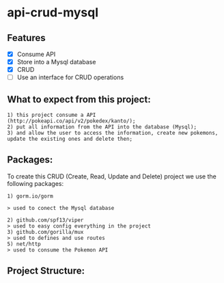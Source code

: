 # api-crud-mysql

## Features

- [x] Consume API
- [x] Store into a Mysql database
- [x] CRUD 
- [ ] Use an interface for CRUD operations

## What to expect from this project: 
    1) this project consume a API (http://pokeapi.co/api/v2/pokedex/kanto/);
    2) put all information from the API into the database (Mysql);
    3) and allow the user to access the information, create new pokemons, update the existing ones and delete then;

## Packages:
To create this CRUD (Create, Read, Update and Delete) project we use the following packages:

    1) gorm.io/gorm
    
    > used to conect the Mysql database
    
    2) github.com/spf13/viper
    > used to easy config everything in the project
    3) github.com/gorilla/mux
    > used to defines and use routes
    5) net/http
    > used to consume the Pokemon API

## Project Structure:

